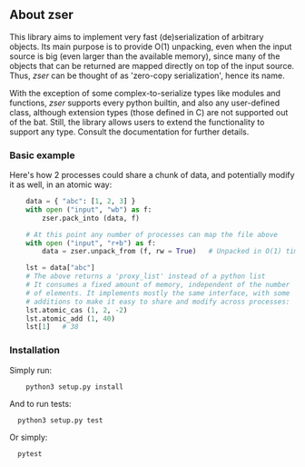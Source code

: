 ## About zser

This library aims to implement very fast (de)serialization of arbitrary objects.
Its main purpose is to provide O(1) unpacking, even when the input source is
big (even larger than the available memory), since many of the objects that can
be returned are mapped directly on top of the input source. Thus, *zser* can
be thought of as 'zero-copy serialization', hence its name.

With the exception of some complex-to-serialize types like modules and functions,
*zser* supports every python builtin, and also any user-defined class, although
extension types (those defined in C) are not supported out of the bat. Still, the
library allows users to extend the functionality to support any type. Consult the
documentation for further details.

### Basic example

Here's how 2 processes could share a chunk of data, and potentially modify it as
well, in an atomic way:

```python
    data = { "abc": [1, 2, 3] }
    with open ("input", "wb") as f:
        zser.pack_into (data, f)

    # At this point any number of processes can map the file above
    with open ("input", "r+b") as f:
        data = zser.unpack_from (f, rw = True)   # Unpacked in O(1) time.

    lst = data["abc"]
    # The above returns a 'proxy_list' instead of a python list
    # It consumes a fixed amount of memory, independent of the number
    # of elements. It implements mostly the same interface, with some
    # additions to make it easy to share and modify across processes:
    lst.atomic_cas (1, 2, -2)
    lst.atomic_add (1, 40)
    lst[1]   # 38
```

### Installation

Simply run:

```shell
    python3 setup.py install
```

And to run tests:

```shell
  python3 setup.py test
```

Or simply:

```shell
  pytest
```
